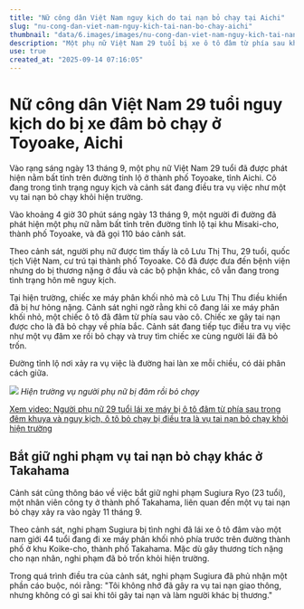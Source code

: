 ```yaml
---
title: "Nữ công dân Việt Nam nguy kịch do tai nạn bỏ chạy tại Aichi"
slug: "nu-cong-dan-viet-nam-nguy-kich-tai-nan-bo-chay-aichi"
thumbnail: "data/6.images/images/nu-cong-dan-viet-nam-nguy-kich-tai-nan-bo-chay-aichi.webp"
description: "Một phụ nữ Việt Nam 29 tuổi bị xe ô tô đâm từ phía sau khi đang đi xe máy ở Toyoake, Aichi, Nhật Bản, khiến cô bị thương nặng và đang trong tình trạng nguy kịch. Cảnh sát đang điều tra vụ việc như một vụ bỏ chạy khỏi hiện trường."
use: true
created_at: "2025-09-14 07:16:05"
---
```


# Nữ công dân Việt Nam 29 tuổi nguy kịch do bị xe đâm bỏ chạy ở Toyoake, Aichi

Vào rạng sáng ngày 13 tháng 9, một phụ nữ Việt Nam 29 tuổi đã được phát hiện nằm bất tỉnh trên đường tỉnh lộ ở thành phố Toyoake, tỉnh Aichi. Cô đang trong tình trạng nguy kịch và cảnh sát đang điều tra vụ việc như một vụ tai nạn bỏ chạy khỏi hiện trường.

Vào khoảng 4 giờ 30 phút sáng ngày 13 tháng 9, một người đi đường đã phát hiện một phụ nữ nằm bất tỉnh trên đường tỉnh lộ tại khu Misaki-cho, thành phố Toyoake, và đã gọi 110 báo cảnh sát.

Theo cảnh sát, người phụ nữ được tìm thấy là cô Lưu Thị Thu, 29 tuổi, quốc tịch Việt Nam, cư trú tại thành phố Toyoake. Cô đã được đưa đến bệnh viện nhưng do bị thương nặng ở đầu và các bộ phận khác, cô vẫn đang trong tình trạng hôn mê nguy kịch.

Tại hiện trường, chiếc xe máy phân khối nhỏ mà cô Lưu Thị Thu điều khiển đã bị hư hỏng nặng. Cảnh sát nghi ngờ rằng khi cô đang lái xe máy phân khối nhỏ, một chiếc ô tô đã đâm từ phía sau vào cô. Chiếc xe gây tai nạn được cho là đã bỏ chạy về phía bắc. Cảnh sát đang tiếp tục điều tra vụ việc như một vụ đâm xe rồi bỏ chạy và truy tìm chiếc xe cùng người lái đã bỏ trốn.

Đường tỉnh lộ nơi xảy ra vụ việc là đường hai làn xe mỗi chiều, có dải phân cách giữa.

![](/images/20250913-90042375-tokaiv-000-1-view.webp)
*Hiện trường vụ người phụ nữ bị đâm rồi bỏ chạy*

[Xem video: Người phụ nữ 29 tuổi lái xe máy bị ô tô đâm từ phía sau trong đêm khuya và nguy kịch, ô tô bỏ chạy bị điều tra là vụ tai nạn bỏ chạy khỏi hiện trường](https://youtu.be/T8tRQ7f9890)

## Bắt giữ nghi phạm vụ tai nạn bỏ chạy khác ở Takahama

Cảnh sát cũng thông báo về việc bắt giữ nghi phạm Sugiura Ryo (23 tuổi), một nhân viên công ty ở thành phố Takahama, liên quan đến một vụ tai nạn bỏ chạy xảy ra vào ngày 11 tháng 9.

Theo cảnh sát, nghi phạm Sugiura bị tình nghi đã lái xe ô tô đâm vào một nam giới 44 tuổi đang đi xe máy phân khối nhỏ phía trước trên đường thành phố ở khu Koike-cho, thành phố Takahama. Mặc dù gây thương tích nặng cho nạn nhân, nghi phạm đã bỏ trốn khỏi hiện trường.

Trong quá trình điều tra của cảnh sát, nghi phạm Sugiura đã phủ nhận một phần cáo buộc, nói rằng: "Tôi không nhớ đã gây ra vụ tai nạn giao thông, nhưng không có gì sai khi tôi gây tai nạn và làm người khác bị thương."